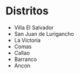 # Distritos
- Villa El Salvador
- San Juan de Lurigancho
- La Victoria
- Comas
- Callao
- Barranco
- Ancon
